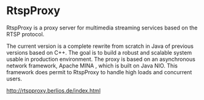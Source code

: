 RtspProxy
==========

RtspProxy is a proxy server for multimedia streaming services based on the RTSP protocol.

The current version is a complete rewrite from scratch in Java of previous versions based on C++. The goal is to build a robust and scalable system usable in production environment.
The proxy is based on an asynchronous network framework, Apache MINA , which is built on Java NIO. This framework does permit to RtspProxy to handle high loads and concurrent users.

http://rtspproxy.berlios.de/index.html
